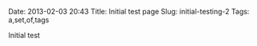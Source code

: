 Date: 2013-02-03 20:43
Title: Initial test page
Slug: initial-testing-2
Tags: a,set,of,tags

Initial test

